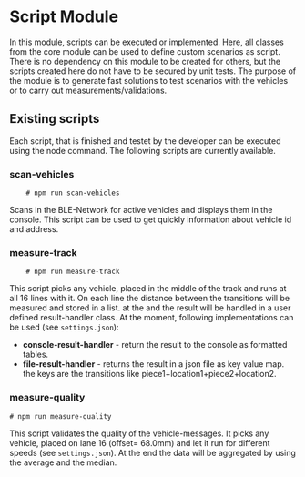 # Script Module

In this module, scripts can be executed or implemented. Here, all classes from the core module can
be used to define custom scenarios as script. 
There is no dependency on this module to be created for others, but the scripts created here 
do not have to be secured by unit tests. 
The purpose of the module is to generate fast solutions to test scenarios with the vehicles or
to carry out measurements/validations.

## Existing scripts

Each script, that is finished and testet by the developer can be executed using the node command.
The following scripts are currently available.

### scan-vehicles
        # npm run scan-vehicles
        
Scans in the BLE-Network for active vehicles and displays them in the console. This script can be
 used to get quickly information about vehicle id and address.
 
### measure-track
        # npm run measure-track
        
This script picks any vehicle, placed in the middle of the track and runs at all 16 lines with 
it. On each line the distance between the transitions will be measured and stored in a list. at 
the and the result will be handled in a user defined result-handler class. At the moment, 
following implementations can be used (see <code>settings.json</code>):
- **console-result-handler** - return the result to the console as formatted tables.
- **file-result-handler** - returns the result in a json file as key value map. the keys are the 
transitions like piece1+location1+piece2+location2.

### measure-quality
    # npm run measure-quality
    
This script validates the quality of the vehicle-messages. It picks any vehicle, placed on lane 
16 (offset= 68.0mm) and let it run for different speeds (see <code>settings.json</code>). At the 
end the data will be aggregated by using the average and the median.